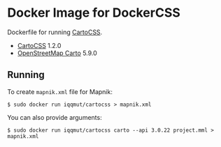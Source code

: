 # Docker Image for DockerCSS

Dockerfile for running [CartoCSS](https://github.com/mapbox/carto).

* [CartoCSS](https://github.com/mapbox/carto) 1.2.0
* [OpenStreetMap Carto](https://github.com/gravitystorm/openstreetmap-carto) 5.9.0

## Running

To create `mapnik.xml` file for Mapnik:

```shell
$ sudo docker run iqqmut/cartocss > mapnik.xml
```

You can also provide arguments:

```shell
$ sudo docker run iqqmut/cartocss carto --api 3.0.22 project.mml > mapnik.xml
```
